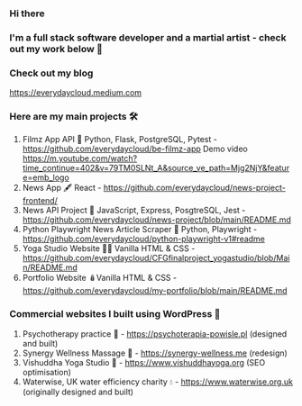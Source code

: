 ### Hi there

### I'm a full stack software developer and a martial artist - check out my work below 🍳

<!--
**everydaycloud/everydaycloud** is a ✨ _special_ ✨ repository because its `README.md` (this file) appears on your GitHub profile.

Here are some ideas to get you started:

- 🔭 I’m currently working on ...
- 🌱 I’m currently learning ...
- 👯 I’m looking to collaborate on ...
- 🤔 I’m looking for help with ...
- 💬 Ask me about ...
- 📫 How to reach me: ...
- 😄 Pronouns: ...
- ⚡ Fun fact: ...
-->
### **Check out my blog** 
https://everydaycloud.medium.com

### **Here are my main projects** 🛠️

1. Filmz App API 🎥 Python, Flask, PostgreSQL, Pytest - https://github.com/everydaycloud/be-filmz-app Demo video https://m.youtube.com/watch?time_continue=402&v=79TM0SLNt_A&source_ve_path=Mjg2NjY&feature=emb_logo
3. News App 🖋️ React - https://github.com/everydaycloud/news-project-frontend/
4. News API Project 📰 JavaScript, Express, PosgtreSQL, Jest - https://github.com/everydaycloud/news-project/blob/main/README.md
5. Python Playwright News Article Scraper 📜 Python, Playwright - https://github.com/everydaycloud/python-playwright-v1#readme
6. Yoga Studio Website 🧘‍♀️ Vanilla HTML & CSS - https://github.com/everydaycloud/CFGfinalproject_yogastudio/blob/Main/README.md
7. Portfolio Website 🪆Vanilla HTML & CSS - https://github.com/everydaycloud/my-portfolio/blob/main/README.md

### **Commercial websites I built using WordPress** 🤖

1. Psychotherapy practice 🧠 - https://psychoterapia-powisle.pl (designed and built)
2. Synergy Wellness Massage 🪷 - https://synergy-wellness.me (redesign)
3. Vishuddha Yoga Studio 🌊 - https://www.vishuddhayoga.org (SEO optimisation)
4. Waterwise, UK water efficiency charity 💧 - https://www.waterwise.org.uk (originally designed and built)



